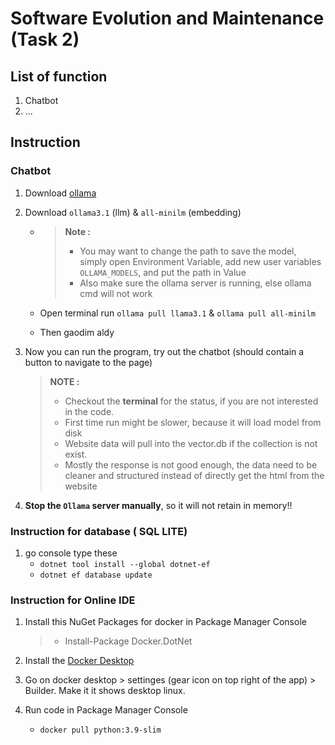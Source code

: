 # Software Evolution and Maintenance (Task 2)

## List of function

1. Chatbot
2. ...

##  Instruction

### Chatbot

1. Download [ollama](https://ollama.com/download)

2. Download `ollama3.1` (llm) & `all-minilm` (embedding)

   - > **Note :** 
     >
     > - You may want to change the path to save the model, simply open Environment Variable, add new user variables `OLLAMA_MODELS`, and put the path in Value
     > - Also make sure the ollama server is running, else ollama cmd will not work

   - Open terminal run `ollama pull llama3.1` & `ollama pull all-minilm` 

   - Then gaodim aldy

3. Now you can run the program, try out the chatbot (should contain a button to navigate to the page)

   > **NOTE :** 
   >
   > - Checkout the **terminal** for the status, if you are not interested in the code.
   > - First time run might be slower, because it will load model from disk
   > - Website data will pull into the vector.db if the collection is not exist.
   > - Mostly the response is not good enough, the data need to be cleaner and structured instead of directly get the html from the website

4. **Stop the `Ollama` server manually**, so it will not retain in memory!!



### Instruction for database ( SQL LITE) 
1. go console type these
   - `dotnet tool install --global dotnet-ef`
   - `dotnet ef database update`


### Instruction for Online IDE
1. Install this NuGet Packages for docker in Package Manager Console
   > - Install-Package Docker.DotNet

2. Install the [Docker Desktop](https://docs.docker.com/desktop/install/windows-install/)

3. Go on docker desktop > settinges (gear icon on top right of the app) > Builder. Make it it shows desktop linux.
4. Run code in Package Manager Console
   - `docker pull python:3.9-slim`
